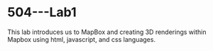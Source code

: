# 504---Lab1

This lab introduces us to MapBox and creating 3D renderings within Mapbox using html, javascript, and css languages. 
